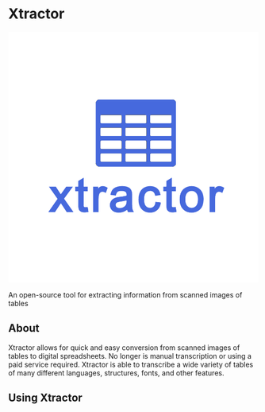 # Xtractor

![Xtractor logo](docs/images/logo.png)

An open-source tool for extracting information from scanned images of tables

## About

Xtractor allows for quick and easy conversion from scanned images of tables to digital spreadsheets. No longer is manual transcription or using a paid service required. Xtractor is able to transcribe a wide variety of tables of many different languages, structures, fonts, and other features.

## Using Xtractor

